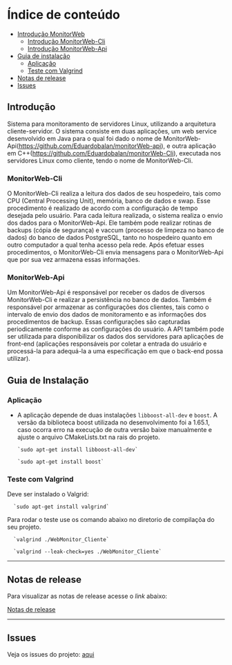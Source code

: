 
# Índice de conteúdo

* [Introdução MonitorWeb](#introdução "Introdução sobre o sistema MonitorWeb")
  * [Introdução MonitorWeb-Cli](#monitorweb-cli "Introdução sobre o sistema MonitorWeb-Cli")
  * [Introdução MonitorWeb-Api](#monitorweb-api "Introdução sobre o sistema MonitorWeb-Api")
* [Guia de instalação](#guia-de-instalação "Guia de instalação")
   * [Aplicação](#aplicação "Aplicação")
   * [Teste com Valgrind](#teste-com-valgrind "Teste com Valgrind")
* [Notas de release](#notas-de-release "Notas de release do projeto")
* [Issues](#issues "Issues do projeto")


## Introdução

Sistema para monitoramento de servidores Linux, utilizando a arquitetura cliente-servidor. O sistema consiste em duas aplicações, um web service desenvolvido em Java para o qual foi dado o nome de MonitorWeb-Api(https://github.com/Eduardobalan/monitorWeb-api), e outra aplicação em C++(https://github.com/Eduardobalan/monitorWeb-Cli), executada nos servidores Linux como cliente, tendo o nome de MonitorWeb-Cli.

### MonitorWeb-Cli

O MonitorWeb-Cli realiza a leitura dos dados de seu hospedeiro, tais como CPU (Central Processing Unit), memória, banco de dados e swap. Esse procedimento é realizado de acordo com a configuração de tempo desejada pelo usuário. Para cada leitura realizada, o sistema realiza o envio dos dados para o MonitorWeb-Api. Ele também pode realizar rotinas de backups (cópia de segurança) e vaccum (processo de limpeza no banco de dados) do banco de dados PostgreSQL, tanto no hospedeiro quanto em outro computador a qual tenha acesso pela rede. Após efetuar esses procedimentos, o MonitorWeb-Cli envia mensagens para o MonitorWeb-Api que por sua vez armazena essas informações.

### MonitorWeb-Api

Um MonitorWeb-Api é responsável por receber os dados de diversos MonitorWeb-Cli e realizar a persistência no banco de dados. Também é responsável por armazenar as configurações dos clientes, tais como o intervalo de envio dos dados de monitoramento e as informações dos procedimentos de backup. Essas configurações são capturadas periodicamente conforme as configurações do usuário. A API também pode ser utilizada para disponibilizar os dados dos servidores para aplicações de front-end (aplicações responsáveis por coletar a entrada do usuário e processá-la para adequá-la a uma especificação em que o back-end possa utilizar).


## Guia de Instalação

### Aplicação
- A aplicação depende de duas instalações `libboost-all-dev` e `boost`. A versão da biblioteca boost utilizada no desenvolvimento foi a 1.65.1, caso ocorra erro na execução de outra versão baixe manualmente e ajuste o arquivo CMakeLists.txt na rais do projeto.  

      `sudo apt-get install libboost-all-dev`
      
      `sudo apt-get install boost`

### Teste com Valgrind
 Deve ser instalado o Valgrid:
 
      `sudo apt-get install valgrind`
      
 Para rodar o teste use os comando abaixo no diretorio de compilaçõa do seu projeto.
    
      `valgrind ./WebMonitor_Cliente`
      
      `valgrind --leak-check=yes ./WebMonitor_Cliente`


-----

## Notas de release

Para visualizar as notas de release acesse o _link_ abaixo:

[Notas de release](CHANGELOG.md)

-----

## Issues

Veja os issues do projeto: [aqui](../../issues)
